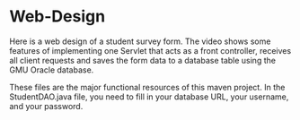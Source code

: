 # Web-Design
Here is a web design of a student survey form. The video shows some features of implementing one Servlet that acts as a front controller, receives all client requests and saves the form data to a database table using the GMU Oracle database.

These files are the major functional resources of this maven project. In the StudentDAO.java file, you need to fill in your database URL, your username, and your password. 
